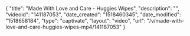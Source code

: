 {
    "title": "Made With Love and Care - Huggies Wipes",
    "description": "",
    "videoid": "141187053",
    "date_created": "1518460345",
    "date_modified": "1518658184",
    "type": "captivate",
    "layout": "video",
    "url": "\/v\/made-with-love-and-care-huggies-wipes-mp4\/141187053"
}